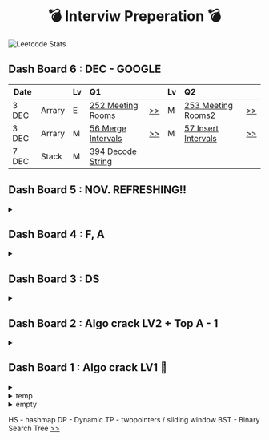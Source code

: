 
<div align="center"> 
  
  # :bomb: Interviw Preperation :bomb:  
</div>

![Leetcode Stats](https://leetcard.jacoblin.cool/jy-977) 

## Dash Board 6 : DEC - GOOGLE

| Date  |  |Lv   | Q1   | |Lv  | Q2   |  |
| ------|--|:----|:-----|-|:---|:-----|--|
|3 DEC| Arrary |E|[252 Meeting Rooms](https://leetcode.com/problems/meeting-rooms/)|[>>](https://github.com/jy-977/Mamang-Repo/blob/main/Algorithm/252.E.Meeting_Rooms.py)|M|[253 Meeting Rooms2](https://leetcode.com/problems/meeting-rooms-ii) |[>>](https://github.com/jy-977/Mamang-Repo/blob/main/Algorithm/56.M.253.M.Meeting_Rooms_II.py)|
|3 DEC| Arrary |M|[56 Merge Intervals](https://leetcode.com/problems/merge-intervals/)|[>>](https://github.com/jy-977/Mamang-Repo/blob/main/Algorithm/56.M.Merge_Intervals.py)|M|[57 Insert Intervals](https://leetcode.com/problems/insert-interval/)|[>>](https://github.com/jy-977/Mamang-Repo/blob/main/Algorithm/57.M.Insert_Intervals.py)
|7 DEC| Stack |M|[394 Decode String](https://leetcode.com/problems/decode-string/)|


## Dash Board 5 : NOV. REFRESHING!!
<details><summary></summary>

| Date  |  |Lv   | Q1   | |Lv  | Q2   |  |
| ------|--|:----|:-----|-|:---|:-----|--|
|15 NOV |monostack|E|[496 Next Greater Element I](https://leetcode.com/problems/next-greater-element-i/)|[>>](https://github.com/jy-977/Mamang-Repo/blob/main/Algorithm/496.E.Next_Greater_Element_I.py)|M|[503 Next Greater Element II](https://leetcode.com/problems/next-greater-element-ii/)|[>>](https://github.com/jy-977/Mamang-Repo/blob/main/Algorithm/503.M.Next_Greater_Element_II.py)|
|25 NOV| Array |E| Two Sum|>> |E|27 Remove Element |  >>|
|25 NOV| Array |E|66 Plus One|>>| E| 163 Missing Ranges||

</details>

## Dash Board 4 : F, A

<details><summary></summary>

| Date |Lv| F||Lv| A ||
| -------------  |:------------- |:--|:------------- |:------------- |:-------------|--| 
|22/Sep |E|[1480 Running Sum of 1d Array](https://leetcode.com/problems/running-sum-of-1d-array/)|[>>](https://github.com/jy-977/Mamang-Repo/blob/main/Algorithm/1480.E.Running_Sum_of_1d_Array.py)|E|[1710 Maximum Units on a Truck](https://leetcode.com/problems/maximum-units-on-a-truck/)|[>>](https://github.com/jy-977/Mamang-Repo/blob/main/Algorithm/1710.E.Maximum_Units_on_a_Track.py)
|25/Sep |E|[270 Closest Binary Search Tree Value(BST)](https://leetcode.com/problems/closest-binary-search-tree-value/)|[>>](https://github.com/jy-977/Mamang-Repo/blob/main/Algorithm/270.E.Closest_Binary_Search_Tree_Value.py)|E|[700 Search in a Binary Search Tree(BST)](https://leetcode.com/problems/search-in-a-binary-search-tree/)|[>>](https://github.com/jy-977/Mamang-Repo/blob/main/Algorithm/700.E.Search_in_a_Binary_Search_Tree.py)
|25/SEP |M|[222 Count Complete Tree Nodes (BST)](https://leetcode.com/problems/count-complete-tree-nodes/)|[>>](https://github.com/jy-977/Mamang-Repo/blob/main/Algorithm/222.M.Count_Complete_Tree_Nodes.py)|
|26/SEP |E|[94 Binary Tree Inorder Traversal(BST)](https://leetcode.com/problems/binary-tree-inorder-traversal/)|[>>](https://github.com/jy-977/Mamang-Repo/blob/main/Algorithm/94.E.Binary_Tree_Inorder_Traversal.py)|M|[98 Validate Binary Search Tree (BST)](https://leetcode.com/problems/validate-binary-search-tree/)|[>>](https://leetcode.com/problems/count-complete-tree-nodes/)|[>>](https://github.com/jy-977/Mamang-Repo/blob/main/Algorithm/98.M.Validate_Binary_Search_Tree.py)
|27/SEP|E|[501 Find Mode in Binary Search Tree(BST)](https://leetcode.com/problems/find-mode-in-binary-search-tree/)|[>>](https://github.com/jy-977/Mamang-Repo/blob/main/Algorithm/501.E.Find_Mode_in_Binary_Search_Tree.py)|E|[226 Invert Binary Tree (BT)](https://leetcode.com/problems/invert-binary-tree/)|[>>](https://github.com/jy-977/Mamang-Repo/blob/main/Algorithm/226.E.Invert_Binary_Tree.py)
|29/SEP|M|[230 Kth Smallest Element in a BST(BST)](https://leetcode.com/problems/kth-smallest-element-in-a-bst/)|[>>](https://github.com/jy-977/Mamang-Repo/blob/main/Algorithm/230.M.Kth_Smallest_Element_in_a_BST.py)|M|[285 Inorder Successor in BST(BST)](https://leetcode.com/problems/inorder-successor-in-bst/)|[>>](https://github.com/jy-977/Mamang-Repo/blob/main/Algorithm/285.M.Inorder_Successor_in_BST.py)
|30/SEP|E|[783.Minimum Distance Between Nodes(BST)](https://leetcode.com/problems/minimum-distance-between-bst-nodes/)|[>>](https://github.com/jy-977/Mamang-Repo/blob/main/Algorithm/783.E.Minimum_Distance_Between_BST_Nodes.py)|E|[938 Range Sum of BST (BST)](https://leetcode.com/problems/range-sum-of-bst/)|[>>](https://github.com/jy-977/Mamang-Repo/blob/main/Algorithm/938.E.Range_Sum_of_BST.py)
|3/OCT|M|[2415.Reverse Odd Levels of Binary Tree(BST)](https://leetcode.com/problems/minimum-distance-between-bst-nodes/)|E|[997 Find the Town Judge](https://leetcode.com/problems/find-the-town-judge/)|
|6/OCT|M|[116.Populating Next Right Pointers in Each Node](https://leetcode.com/problems/populating-next-right-pointers-in-each-node/)|[>>](https://github.com/jy-977/Mamang-Repo/blob/main/Algorithm/116-1.M.Populating_Next_Right_Pointers_in_Each_Node.py)|M|[117.Populating Next Right Pointers in Node II](https://leetcode.com/problems/populating-next-right-pointers-in-each-node-ii/)| [>>](https://github.com/jy-977/Mamang-Repo/blob/main/Algorithm/117.M.Populating_Next_Right_Pointers_in_Each_Node_II.py)
|14/OCT|M|[937.Reorder Data in Log Files(str)](https://leetcode.com/problems/reorder-data-in-log-files/)|[>>](https://github.com/jy-977/Mamang-Repo/blob/main/Algorithm/937.M.Reorder_Data_in_Log_Files.py)|E|[2287.Rearrange Characters to Make Target String](https://leetcode.com/problems/rearrange-characters-to-make-target-string/)|[>>](https://github.com/jy-977/Mamang-Repo/blob/main/Algorithm/2287.E.Rearrange_Characters_to_Make_Target_String.py)
|14/OCT|M|[973 K Closest Point to Origin(Arr)](https://leetcode.com/problems/k-closest-points-to-origin/)|[>>](https://github.com/jy-977/Mamang-Repo/blob/main/Algorithm/973.M.K_Closest_Points_to_Origin.py)|M|[347 Top K Frequent Elements](https://leetcode.com/problems/top-k-frequent-elements/)|[>>](https://github.com/jy-977/Mamang-Repo/blob/main/Algorithm/347.M.Top_K_Frequent_Elements.py)
|15/OCT|M|[238 Product_of_Array_Except_Self](https://leetcode.com/problems/product-of-array-except-self/)|[>>](https://github.com/jy-977/Mamang-Repo/blob/main/Algorithm/238.M.Product_of_Array_Except_Self.py)|M|[15.M.3Sum](https://leetcode.com/problems/3sum/)|[>>](https://github.com/jy-977/Mamang-Repo/blob/main/Algorithm/15.M.3Sum.py)
|15/OCT|M|[424 Longest Repeating Character Replacement (SWD)](https://leetcode.com/problems/longest-repeating-character-replacement/)|[>>](https://github.com/jy-977/Mamang-Repo/blob/main/Algorithm/424.M.Longest_Repeating_Charater_Replacement.py)|M|[59 Sprial Matrix II](https://leetcode.com/problems/spiral-matrix-ii/)|[>>](https://github.com/jy-977/Mamang-Repo/blob/main/Algorithm/59.M.Spiral_Matrix_II.py)
|15/OCT|E|[20 Valid Parentheses](https://leetcode.com/problems/valid-parentheses/)|[>>](https://github.com/jy-977/Mamang-Repo/blob/main/Algorithm/20.E.Valid_Parenthese.py)|M|[155 Min Stack (SD)](https://leetcode.com/problems/min-stack/)|[>>](https://github.com/jy-977/Mamang-Repo/blob/main/Algorithm/155.M.Min_Stack.py)
|15/OCT|M|[150 Evaluate Reverse Polish Notation (ST)](https://leetcode.com/problems/evaluate-reverse-polish-notation/)|[>>](https://github.com/jy-977/Mamang-Repo/blob/main/Algorithm/150.M.Evaluate_Reverse_Polish_Notation.py)|M|[2 Add Two Numbers (LL)](https://leetcode.com/problems/add-two-numbers/)|[>>](https://github.com/jy-977/Mamang-Repo/blob/main/Algorithm/2.M.Add_Two_Numbers.py)
|16/OCT|M|[287 Find the Duplicate Number](https://leetcode.com/problems/find-the-duplicate-number/)|[>>](https://github.com/jy-977/Mamang-Repo/blob/main/Algorithm/287.M.Find_the_Duplicate_Number.py)|E|[104 Maximum Depth of Binary Tree](https://leetcode.com/problems/maximum-depth-of-binary-tree/)|[>>](https://github.com/jy-977/Mamang-Repo/blob/main/Algorithm/104.E.Maximum_Depth_of_Binary_Tree.py)
|17/OCT|M|[763 Partition Labels](https://leetcode.com/problems/partition-labels/)|[>>](https://github.com/jy-977/Mamang-Repo/blob/main/Algorithm/763.M.Partition_Labels.py)|M|[2221 Find Trinagular Sum of an Array](https://leetcode.com/problems/find-triangular-sum-of-an-array/)|[>>](https://leetcode.com/problems/partition-labels/)|[>>](https://github.com/jy-977/Mamang-Repo/blob/main/Algorithm/2221.M.Find_Triangular_Sum_of_an_Array.py)
|17/OCT|M|[2214 Minimum Health to Beat Game](https://leetcode.com/problems/minimum-health-to-beat-game/)|[>>](https://github.com/jy-977/Mamang-Repo/blob/main/Algorithm/2214.M.Minimum_Health_to_Beat_Game.py)|E|[2357 Make Array Zero by Subtracting Equal Amounts](https://leetcode.com/problems/make-array-zero-by-subtracting-equal-amounts/)|[>>](https://github.com/jy-977/Mamang-Repo/blob/main/Algorithm/2357.E.Make_Array_Zero_by_Substracting_Equal_Amounts.py)
|18/OCT|M|[249 Group Shifted strings(HM)](https://leetcode.com/problems/group-shifted-strings/)|[>>](https://github.com/jy-977/Mamang-Repo/blob/main/Algorithm/249.M.Group_Shifted_Strings.py)|M|[153 Find Minimum in Rotated Sorted Array (BS)](https://leetcode.com/problems/find-minimum-in-rotated-sorted-array/)|[>>](https://github.com/jy-977/Mamang-Repo/blob/main/Algorithm/153.M.Find_Minimum_in_Rotated_Sorted_Array.py)
|24/OCT|M|[875 Koko Eating Bananas (BS)](https://leetcode.com/problems/koko-eating-bananas/)|[>>](https://github.com/jy-977/Mamang-Repo/blob/main/Algorithm/875.M.Koko_Eating_Bananas.py)|M|[33 Search in Rotated Sorted Array (BS)](https://leetcode.com/problems/search-in-rotated-sorted-array/)|[>>](https://github.com/jy-977/Mamang-Repo/blob/main/Algorithm/33.M.Search_in_Rotated_Sorted_Array.py)|
|26/OCT|M|[739 Daily Tempratures (Stack)](https://leetcode.com/problems/daily-temperatures/)|[>>](https://github.com/jy-977/Mamang-Repo/blob/main/Algorithm/739.M.Daily_Temperatures.py)
</details>

## Dash Board 3 : DS
<details><summary></summary>

| Date |DS|Lv| Algo Crack||Lv| Top Ama Interview ||
| ------------- |--- |:-------------: |-- |:------------- |:-------------: |:-------------:|--| 
|05/SEP|Array|![easy](https://img.shields.io/badge/Easy-5cb85c.svg?style=flat)|[217 Contains Duplication](https://leetcode.com/problems/contains-duplicate/)|[:arrow_forward:](https://github.com/jy-977/Mamang-Repo/blob/main/Algorithm/217.E.Contains%20Duplication.py)|![Medium](https://img.shields.io/badge/Medium-f0ad4e.svg?style=flat)|[53 Maximum Subarray](https://leetcode.com/problems/maximum-subarray/)|[:arrow_forward:](https://github.com/jy-977/Mamang-Repo/blob/main/Algorithm/53.M.Maximum%20Subarray.py)
|06/SEP|Array|![easy](https://img.shields.io/badge/Easy-5cb85c.svg?style=flat)|[88 Merge Sorted Array](https://leetcode.com/problems/merge-sorted-array/)|[:arrow_forward:](https://github.com/jy-977/Mamang-Repo/blob/main/Algorithm/88.E.Merge_Sorted_Array.py)|![Medium](https://img.shields.io/badge/Medium-f0ad4e.svg?style=flat)|
|07/SEP|Array|![easy](https://img.shields.io/badge/Easy-5cb85c.svg?style=flat)|[350 Intersection of Two Arrays II(HS)](https://leetcode.com/problems/intersection-of-two-arrays-ii/)|[:arrow_forward:](https://github.com/jy-977/Mamang-Repo/blob/main/Algorithm/350.E.Intersection_of_Two_Arrays_II.py)|![easy](https://img.shields.io/badge/Easy-5cb85c.svg?style=flat)|[121 Best Time to Buy and Sell Stocks](https://leetcode.com/problems/best-time-to-buy-and-sell-stock/)|[:arrow_forward:](https://github.com/jy-977/Mamang-Repo/blob/main/Algorithm/121.E.Best_Time_to_Buy_and_Sell_Stock.py)
|08/SEP|Array|![easy](https://img.shields.io/badge/Easy-5cb85c.svg?style=flat)|[118 Pascals Triangle](https://leetcode.com/problems/pascals-triangle/)|[:arrow_forward:](https://github.com/jy-977/Mamang-Repo/blob/main/Algorithm/118.E.Pascals_Triangle.py)|![Medium](https://img.shields.io/badge/Medium-f0ad4e.svg?style=flat)|[36 Valid Sudoku](https://leetcode.com/problems/valid-sudoku/)|
|08/SEP|STR|![easy](https://img.shields.io/badge/Easy-5cb85c.svg?style=flat)|[387 First Unique Character in a String](https://leetcode.com/problems/first-unique-character-in-a-string/)|[:arrow_forward:](https://github.com/jy-977/Mamang-Repo/blob/main/Algorithm/387.E.First_Unique_Character_in_a_String.py)|![easy](https://img.shields.io/badge/Easy-5cb85c.svg?style=flat)|[383 Ransom Note](https://leetcode.com/problems/ransom-note/)|[:arrow_forward:](https://github.com/jy-977/Mamang-Repo/blob/main/Algorithm/383.E.Ransom_Note.py)
|11/SEP|LinkedList|![easy](https://img.shields.io/badge/Easy-5cb85c.svg?style=flat)|[242 Valid Anagram](https://leetcode.com/problems/valid-anagram/)|[:arrow_forward:](https://github.com/jy-977/Mamang-Repo/blob/main/Algorithm/242.E.Valid_Anagram.py)|![easy](https://img.shields.io/badge/Easy-5cb85c.svg?style=flat)|[141 Linked List Cycle](https://leetcode.com/problems/linked-list-cycle/?envType=study-plan&id=data-structure-i)|[:arrow_forward:](https://github.com/jy-977/Mamang-Repo/blob/main/Algorithm/141.E.Linked_List_Cycle.py)
</details>

## Dash Board 2 : Algo crack LV2 + Top A - 1
<details><summary></summary>

| Date |Lv| Algo Crack||Lv| Top A Interview ||
| ------------- | :-------------: | :------------- |:-------------: |:-------------:| :------------- | :-------------:|
| 09/AUG  |![Medium](https://img.shields.io/badge/Medium-f0ad4e.svg?style=flat)  | [34 Find First and Last Position ..](https://leetcode.com/problems/find-first-and-last-position-of-element-in-sorted-array/)|[:arrow_forward:](https://github.com/jy-977/Mamang-Repo/blob/main/Algorithm/34.E.Find%20First%20and%20Last%20Position%20of%20Element%20in%20Sorted%20Array.py) :heavy_minus_sign: | ![easy](https://img.shields.io/badge/Easy-5cb85c.svg?style=flat)   |[1 Two Sum](https://leetcode.com/problems/two-sum/)|[:arrow_forward:](https://github.com/jy-977/Mamang-Repo/blob/main/Algorithm/1.E.Two%20Sum.py) |
 | 10/AUG  |![Medium](https://img.shields.io/badge/Medium-f0ad4e.svg?style=flat)  | [33 Search in Rotated Sorted Array](https://leetcode.com/problems/search-in-rotated-sorted-array/)|[:arrow_forward:](https://github.com/jy-977/Mamang-Repo/blob/main/Algorithm/33.M.Search%20in%20Rotated%20Sorted%20Array.py) | ![Medium](https://img.shields.io/badge/Medium-f0ad4e.svg?style=flat)|[12 Integer to Roman](https://leetcode.com/problems/integer-to-roman/) | [:arrow_forward:](https://github.com/jy-977/Mamang-Repo/blob/main/Algorithm/12.M.Integer%20to%20Roman.py) :heavy_minus_sign:
 | 11/AUG  |![Medium](https://img.shields.io/badge/Medium-f0ad4e.svg?style=flat)  | [74 Search a 2D Matrix](https://leetcode.com/problems/search-a-2d-matrix/)|[:arrow_forward:](https://github.com/jy-977/Mamang-Repo/blob/main/Algorithm/74.M.Search%20a%202D%20Matrix.py)  |![Hard](https://img.shields.io/badge/Hard-d9534f.svg?style=flat)  |[23 Merge k Sorted Lists](https://leetcode.com/problems/merge-k-sorted-lists/) | 
  |13/AUG |![Medium](https://img.shields.io/badge/Medium-f0ad4e.svg?style=flat)  | [153 Find Minimum in Rotated ..](https://leetcode.com/problems/find-minimum-in-rotated-sorted-array/)|[:arrow_forward:](https://github.com/jy-977/Mamang-Repo/blob/main/Algorithm/153.M.Find%20Minimum%20in%20Rotated%20Sorted%20Array.py)  |![Hard](https://img.shields.io/badge/Hard-d9534f.svg?style=flat)  |[42 Trapping Rain Water](https://leetcode.com/problems/trapping-rain-water/)|[:arrow_forward:](https://github.com/jy-977/Mamang-Repo/blob/main/Algorithm/42.H.Trapping%20Rain%20Water.py) :heavy_minus_sign:| 
  |14/AUG |![Medium](https://img.shields.io/badge/Medium-f0ad4e.svg?style=flat)  | [162 Find Peak Element](https://leetcode.com/problems/find-peak-element/)|[:arrow_forward:](https://github.com/jy-977/Mamang-Repo/blob/main/Algorithm/162.M.Find%20Peak%20Element.py) :heavy_minus_sign: |![Medium](https://img.shields.io/badge/Medium-f0ad4e.svg?style=flat)   |[49 Group Anagrams](https://leetcode.com/problems/group-anagrams/)|[:arrow_forward:](https://github.com/jy-977/Mamang-Repo/blob/main/Algorithm/49.M.Group%20Anagrams.py) :heavy_minus_sign:| 
 |15/AUG |![Medium](https://img.shields.io/badge/Medium-f0ad4e.svg?style=flat)  | [82 Remove Duplicates from..](https://leetcode.com/problems/remove-duplicates-from-sorted-list-ii/)| |![Hard](https://img.shields.io/badge/Hard-d9534f.svg?style=flat)   |[127 Word Ladder](https://leetcode.com/problems/word-ladder/)|| 
|16/AUG |![Medium](https://img.shields.io/badge/Medium-f0ad4e.svg?style=flat)  | [15 3Sum](https://leetcode.com/problems/3sum/)| |![Medium](https://img.shields.io/badge/Medium-f0ad4e.svg?style=flat)  |[138 Copy List with Random Pointer](https://leetcode.com/problems/copy-list-with-random-pointer/)|[:arrow_forward:](https://github.com/jy-977/Mamang-Repo/blob/main/Algorithm/138.M.Copy%20List%20with%20Random%20Pointer.py)| 
|17/AUG | ![easy](https://img.shields.io/badge/Easy-5cb85c.svg?style=flat)   | [844 Backspace String Compare](https://leetcode.com/problems/backspace-string-compare/)|[:arrow_forward:](https://github.com/jy-977/Mamang-Repo/blob/main/Algorithm/844.E.Backspace%String%20Compare.py)  |![Medium](https://img.shields.io/badge/Medium-f0ad4e.svg?style=flat)  |[139 Word Break](https://leetcode.com/problems/word-break/)|| 
|23/AUG,7/SEP |![Medium](https://img.shields.io/badge/Medium-f0ad4e.svg?style=flat)   | [11 Container With Most Water](https://leetcode.com/problems/container-with-most-water/)|[:arrow_forward:](https://github.com/jy-977/Mamang-Repo/blob/main/Algorithm/11.M.Container%20With%20Most%20Water.py)  |![Medium](https://img.shields.io/badge/Medium-f0ad4e.svg?style=flat)  |[200 Number of Islands(BFS)](https://leetcode.com/problems/number-of-islands/)|[:arrow_forward:](https://github.com/jy-977/Mamang-Repo/blob/main/Algorithm/200.M.Number_of_Islands.py) 
|5/SEP ||||![easy](https://img.shields.io/badge/Easy-5cb85c.svg?style=flat) |[1603 Design Parking System](https://leetcode.com/problems/design-parking-system/) | [:arrow_forward:](https://github.com/jy-977/Mamang-Repo/blob/main/Algorithm/1603.E.Design%20Parking%20System.py) 
|10/SEP ||||![Medium](https://img.shields.io/badge/Medium-f0ad4e.svg?style=flat)  |[207 Course Schedule dfs](https://leetcode.com/problems/course-schedule/) | [:arrow_forward:](https://github.com/jy-977/Mamang-Repo/blob/main/Algorithm/207.M.Course_Schedule.py) 
 </details>

## Dash Board 1 : Algo crack LV1  :calendar: 
<details><summary></summary>

||Q1|Q2|Q3|Q4|Q5|
|:---:|---|---|---|---|---|
|Binary Search, two pointers|[704 E Binary search ](https://leetcode.com/problems/binary-search/)[:arrow_forward:](https://github.com/jy-977/Mamang-Repo/blob/main/Algorithm/704.Binary%20Search.py)|[278 E First Bad Version](https://leetcode.com/problems/first-bad-version/) [:arrow_forward:](https://github.com/jy-977/Mamang-Repo/blob/main/Algorithm/35.%20Search%20Insert%20Position.py)|[35 E Search Insert Position](https://leetcode.com/problems/search-insert-position/)[:arrow_forward:](https://github.com/jy-977/Mamang-Repo/blob/main/Algorithm/35.%20Search%20Insert%20Position.py)|[977 E Squares of a Sorted Array](https://leetcode.com/problems/squares-of-a-sorted-array/)[:arrow_forward:](https://github.com/jy-977/Mamang-Repo/blob/main/Algorithm/977.Squares%20of%20a%20Sorted%20Array.py)|189 M Rotated Array|
|Two pointers|[283 E Move zeroes](https://leetcode.com/problems/move-zeroes/)[:arrow_forward:](https://github.com/jy-977/Mamang-Repo/blob/main/Algorithm/283.E.Move%20Zeros.py)|[167 M two SumII](https://leetcode.com/problems/two-sum-ii-input-array-is-sorted/)[:arrow_forward:](https://github.com/jy-977/Mamang-Repo/blob/main/Algorithm/167.M.Two%20Sum%20II.py) |[344 E Reverse String](https://leetcode.com/problems/reverse-string/)[:arrow_forward:](https://github.com/jy-977/Mamang-Repo/blob/main/Algorithm/344.E.Reverse%20String.py)|[557 E Reversed Words in a StringIII](https://leetcode.com/problems/reverse-words-in-a-string-iii/)[:arrow_forward:](https://github.com/jy-977/Mamang-Repo/blob/main/Algorithm/557.E.Reverse%20Words%20in%20a%20String%20III.py)|[876 E Middle of the Linked List](https://leetcode.com/problems/middle-of-the-linked-list/)[:arrow_forward:](https://github.com/jy-977/Mamang-Repo/blob/main/Algorithm/876.E.Middle%20of%20the%20LinkedList.py)
|Sliding window|[3 M Longest Substring Without Repeating Characters](https://leetcode.com/problems/longest-substring-without-repeating-characters/)[:arrow_forward:](https://github.com/jy-977/Mamang-Repo/blob/main/Algorithm/3.M.Longest%20Substring%20Without%20Repeating%20Characters.py)|[ 567 M Permutation in String](https://leetcode.com/problems/permutation-in-string/)[:arrow_forward:](https://github.com/jy-977/Mamang-Repo/blob/main/Algorithm/567.M.Permuation%20in%20String.py)
|BFS, DFS|[733 E Flood Fill](https://leetcode.com/problems/flood-fill/)[:arrow_forward:](https://github.com/jy-977/FAANG-Repo/blob/main/Algorithm/733.E.Flood%20Fill.py)|[116 M Populating Next Right Pointers in Each Node](https://leetcode.com/problems/populating-next-right-pointers-in-each-node/)[:arrow_forward:](https://github.com/jy-977/Mamang-Repo/blob/main/Algorithm/116.M.Popluating%20Next%20Right%20Pointers%20in%20Each%20Node.py)|[617 E Merge Two Binary Trees](https://leetcode.com/problems/merge-two-binary-trees/)[:arrow_forward:](https://github.com/jy-977/Mamang-Repo/blob/main/Algorithm/617.E.Merge%20Two%20Binary%20Trees.py) |[542 M 01 Matrix](https://leetcode.com/problems/01-matrix/)[:arrow_forward:](https://github.com/jy-977/Mamang-Repo/blob/main/Algorithm/542.M.01%20Matrix.py)|[944 M Rotting Oranges](https://leetcode.com/problems/rotting-oranges/) [:arrow_forward:](https://github.com/jy-977/Mamang-Repo/blob/main/Algorithm/994.M.Rotting%20Oranges.py)|
|Backtracking, Recursive|[21 E Merge Two Sorted Lists](https://leetcode.com/problems/merge-two-sorted-lists/) [:arrow_forward:](https://github.com/jy-977/Mamang-Repo/blob/main/Algorithm/21.E.Merge%20Two%20Sorted%20Lists.py)|[206 E Reverse Linked List](https://leetcode.com/problems/reverse-linked-list/) [:arrow_forward:](https://github.com/jy-977/FAANG-Repo/blob/main/Algorithm/206.E.Reverse%20Linked%20List.py)|[77 M Combinations](https://leetcode.com/problems/combinations/) [:arrow_forward:](https://github.com/jy-977/FAANG-Repo/blob/main/Algorithm/77.M.Combinations.py)|[46 M Permutations](https://leetcode.com/problems/permutations/) [:arrow_forward:](https://github.com/jy-977/FAANG-Repo/blob/main/Algorithm/46.M.Permutations.py)|[784 M Letter Case Permutation](https://leetcode.com/problems/letter-case-permutation/) [:arrow_forward:](https://github.com/jy-977/FAANG-Repo/blob/main/Algorithm/784.M.Letter%20Case%20Permuntation.py)
|DP|[70 E Climbing Stairs](https://leetcode.com/problems/climbing-stairs/) [:arrow_forward:](https://github.com/jy-977/FAANG-Repo/blob/main/Algorithm/70.E.Climbing%20Stairs.py)|[198 M House Robber](https://leetcode.com/problems/house-robber/) [:arrow_forward:](https://github.com/jy-977/FAANG-Repo/blob/main/Algorithm/198.M.House%20Robber.py)|[120 M Triangle](https://leetcode.com/problems/triangle/)||
|Bit Manipulation| [231 E Power of Two](https://leetcode.com/problems/power-of-two/submissions/) [:arrow_forward:](https://github.com/jy-977/FAANG-Repo/blob/main/Algorithm/231.E.Power%20of%20Two.py)|[191 E Number of 1 Bits](https://leetcode.com/problems/number-of-1-bits/) [:arrow_forward:](https://github.com/jy-977/FAANG-Repo/blob/main/Algorithm/191.E.Number%20of%201%20Bits.py)|[190 E Reverse Bits](https://leetcode.com/problems/reverse-bits/) [:arrow_forward:](https://github.com/jy-977/FAANG-Repo/blob/main/Algorithm/190.E.Reverse%20Bits.py)|[136 E Single Number](https://leetcode.com/problems/single-number/) [:arrow_forward:](https://github.com/jy-977/FAANG-Repo/blob/main/Algorithm/136.E.Single%20Number.py)
</details>


<details>
 <summary>temp</summary>
-Two pointers

-Sliding Window

-DFS

-BFS

-Backtracking , recursive

-DP : 점화식..

  <details>
  https://leetcode.com/problems/house-robber/discuss/156523/From-good-to-great.-How-to-approach-most-of-DP-problems.
  </details>



-Binay Tree /Perfect Binary Tree

-Singly Linked List 
</details>


<details>
    <summary>empty</summary>
      https://github.com/Girin7716/PythonCoding
  
      https://medium.com/geekculture/top-leetcode-patterns-for-faang-coding-interviews-bdbe8766534c

      FAANG-Repo is a repository for NEW CHALLENGE of career. 
      I aim to join to Mamang in next year (2023) as a Data Engineer. 
      The practice of [leet code](https://leetcode.com/) problems is going to be uploaded irregularly for the coding interview. 
      This is composed of 3 categories in general 




</details>




HS - hashmap 
DP - Dynamic 
TP - twopointers / sliding window
BST - Binary Search Tree [>>]()